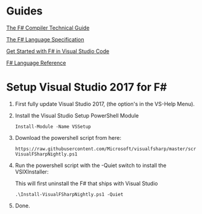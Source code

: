 # Guides

[The F# Compiler Technical Guide](https://fsharp.github.io/2015/09/29/fsharp-compiler-guide.html)

[The F# Language Specification](https://fsharp.org/specs/language-spec/)

[Get Started with F# in Visual Studio Code](https://docs.microsoft.com/en-us/dotnet/fsharp/get-started/get-started-vscode)

[F# Language Reference](https://docs.microsoft.com/en-us/dotnet/fsharp/language-reference/)


# Setup Visual Studio 2017 for F#

1) First fully update Visual Studio 2017, (the option's in the VS-Help Menu).

2) Install the Visual Studio Setup PowerShell Module

    ```http
    Install-Module -Name VSSetup
    ```

3) Download the powershell script from here:

    ```http
    https://raw.githubusercontent.com/Microsoft/visualfsharp/master/scripts/Install-VisualFSharpNightly.ps1
    ```

4) Run the powershell script with the -Quiet switch to install the VSIXInstaller:

    This will first uninstall the F# that ships with Visual Studio

    ```http
    .\Install-VisualFSharpNightly.ps1 -Quiet
    ```

5) Done.